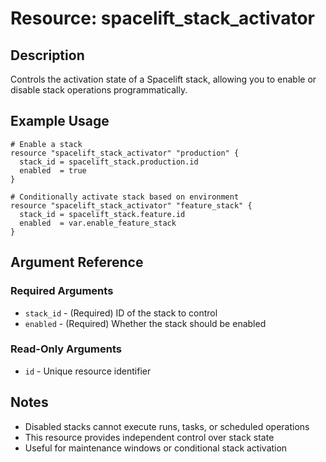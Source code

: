 # Resource: spacelift_stack_activator

## Description
Controls the activation state of a Spacelift stack, allowing you to enable or disable stack operations programmatically.

## Example Usage
```hcl
# Enable a stack
resource "spacelift_stack_activator" "production" {
  stack_id = spacelift_stack.production.id
  enabled  = true
}

# Conditionally activate stack based on environment
resource "spacelift_stack_activator" "feature_stack" {
  stack_id = spacelift_stack.feature.id
  enabled  = var.enable_feature_stack
}
```

## Argument Reference

### Required Arguments
* `stack_id` - (Required) ID of the stack to control
* `enabled` - (Required) Whether the stack should be enabled

### Read-Only Arguments
* `id` - Unique resource identifier

## Notes
* Disabled stacks cannot execute runs, tasks, or scheduled operations
* This resource provides independent control over stack state
* Useful for maintenance windows or conditional stack activation